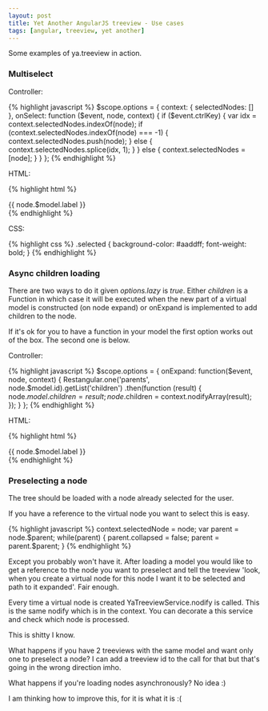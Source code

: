 ```yaml
---
layout: post
title: Yet Another AngularJS treeview - Use cases
tags: [angular, treeview, yet another]
---
```


Some examples of ya.treeview in action.

### Multiselect

Controller:

{% highlight javascript %}
$scope.options = {
    context: {
        selectedNodes: []
    },
    onSelect: function ($event, node, context) {
        if ($event.ctrlKey) {
            var idx = context.selectedNodes.indexOf(node);
            if (context.selectedNodes.indexOf(node) === -1) {
                context.selectedNodes.push(node);
            } else {
                context.selectedNodes.splice(idx, 1);
            }
        } else {
            context.selectedNodes = [node];
        }
    }
};
{% endhighlight %}

HTML:

{% highlight html %}
<div ya-treeview ya-id="myTree" ya-model="model" ya-options="options">
    <span ng-class="{selected: context.selectedNodes.indexOf(node) > -1}">{{ node.$model.label }}</span>
</div>
{% endhighlight %}

CSS:

{% highlight css %}
.selected {
  background-color: #aaddff;
  font-weight: bold;
}
{% endhighlight %}

### Async children loading

There are two ways to do it given _options.lazy_ is _true_. Either _children_ is a Function in which case it will be
executed when the new part of a virtual model is constructed (on node expand) or onExpand is implemented to add
children to the node.

If it's ok for you to have a function in your model the first option works out of the box. The second one is below.

Controller:

{% highlight javascript %}
$scope.options = {
    onExpand: function($event, node, context) {
        Restangular.one('parents', node.$model.id).getList('children')
            .then(function (result) {
                node.$model.children = result;
                node.$children = context.nodifyArray(result);
            });
    }
};
{% endhighlight %}

HTML:

{% highlight html %}
<div ya-treeview ya-id="myTree" ya-model="model" ya-options="options">
    <span>{{ node.$model.label }}</span>
</div>
{% endhighlight %}

### Preselecting a node

The tree should be loaded with a node already selected for the user.

If you have a reference to the virtual node you want to select this is easy.

{% highlight javascript %}
context.selectedNode = node;
var parent = node.$parent;
while(parent) {
    parent.collapsed = false;
    parent = parent.$parent;
}
{% endhighlight %}

Except you probably won't have it. After loading a model you would like to get a reference to the node you want to
preselect and tell the treeview 'look, when you create a virtual node for this node I want it to be selected and path
to it expanded'. Fair enough.

Every time a virtual node is created YaTreeviewService.nodify is called. This is the same nodify which is in the
context. You can decorate a this service and check which node is processed.

This is shitty I know.

What happens if you have 2 treeviews with the same model and want only one to preselect a node?
I can add a treeview id to the call for that but that's going in the wrong direction imho.

What happens if you're loading nodes asynchronously?
No idea :)

I am thinking how to improve this, for it is what it is :(